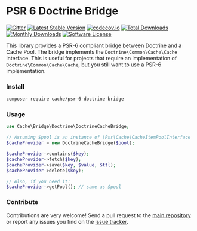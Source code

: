# PSR 6 Doctrine Bridge
[![Gitter](https://badges.gitter.im/php-cache/cache.svg)](https://gitter.im/php-cache/cache?utm_source=badge&utm_medium=badge&utm_campaign=pr-badge)
[![Latest Stable Version](https://poser.pugx.org/cache/psr-6-doctrine-bridge/v/stable)](https://packagist.org/packages/cache/psr-6-doctrine-bridge)
[![codecov.io](https://codecov.io/github/php-cache/doctrine-bridge/coverage.svg?branch=master)](https://codecov.io/github/php-cache/doctrine-bridge?branch=master)
[![Total Downloads](https://poser.pugx.org/cache/psr-6-doctrine-bridge/downloads)](https://packagist.org/packages/cache/psr-6-doctrine-bridge)
[![Monthly Downloads](https://poser.pugx.org/cache/psr-6-doctrine-bridge/d/monthly.png)](https://packagist.org/packages/cache/psr-6-doctrine-bridge)
[![Software License](https://img.shields.io/badge/license-MIT-brightgreen.svg?style=flat-square)](LICENSE)

This library provides a PSR-6 compliant bridge between Doctrine and a Cache Pool. The bridge implements the
`Doctrine\Common\Cache\Cache` interface. This is useful for projects that require an implementation of
`Doctrine\Common\Cache\Cache`, but you still want to use a PSR-6 implementation.

### Install

```bash
composer require cache/psr-6-doctrine-bridge
```

### Usage

```php
use Cache\Bridge\Doctrine\DoctrineCacheBridge;

// Assuming $pool is an instance of \Psr\Cache\CacheItemPoolInterface
$cacheProvider = new DoctrineCacheBridge($pool);

$cacheProvider->contains($key);
$cacheProvider->fetch($key);
$cacheProvider->save($key, $value, $ttl);
$cacheProvider->delete($key);

// Also, if you need it:
$cacheProvider->getPool(); // same as $pool
```

### Contribute

Contributions are very welcome! Send a pull request to the [main repository](https://github.com/php-cache/cache) or
report any issues you find on the [issue tracker](http://issues.php-cache.com).
